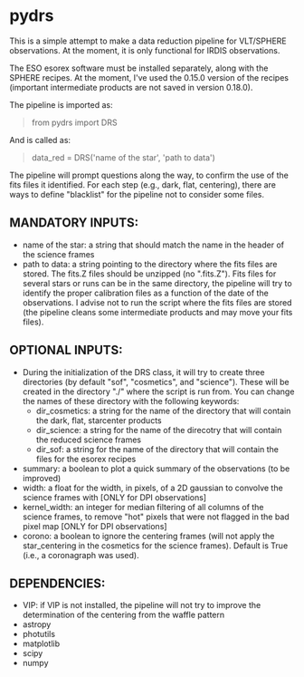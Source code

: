 # pydrs

This is a simple attempt to make a data reduction pipeline for VLT/SPHERE observations. At the moment, it is only functional for IRDIS observations. 

The ESO esorex software must be installed separately, along with the SPHERE recipes. At the moment, I've used the 0.15.0 version of the recipes (important intermediate products are not saved in version 0.18.0).

The pipeline is imported as:
> from pydrs import DRS

And is called as:
> data_red = DRS('name of the star', 'path to data')

The pipeline will prompt questions along the way, to confirm the use of the fits files it identified. For each step (e.g., dark, flat, centering), there are ways to define "blacklist" for the pipeline not to consider some files. 


## MANDATORY INPUTS:

* name of the star: a string that should match the name in the header of the science frames
* path to data: a string pointing to the directory where the fits files are stored. The fits.Z files should be unzipped (no ".fits.Z"). Fits files for several stars or runs can be in the same directory, the pipeline will try to identify the proper calibration files as a function of the date of the observations. I advise not to run the script where the fits files are stored (the pipeline cleans some intermediate products and may move your fits files).

## OPTIONAL INPUTS:

* During the initialization of the DRS class, it will try to create three directories (by default "sof", "cosmetics", and "science"). These will be created in the directory "./" where the script is run from. You can change the names of these directory with the following keywords:
    * dir_cosmetics: a string for the name of the directory that will contain the dark, flat, starcenter products
    * dir_science: a string for the name of the direcotry that will contain the reduced science frames
    * dir_sof: a string for the name of the directory that will contain the files for the esorex recipes
* summary: a boolean to plot a quick summary of the observations (to be improved)
* width: a float for the width, in pixels, of a 2D gaussian to convolve the science frames with [ONLY for DPI observations]
* kernel_width: an integer for median filtering of all columns of the science frames, to remove "hot" pixels that were not flagged in the bad pixel map [ONLY for DPI observations]
* corono: a boolean to ignore the centering frames (will not apply the star_centering in the cosmetics for the science frames). Default is True (i.e., a coronagraph was used).

## DEPENDENCIES:

* VIP: if VIP is not installed, the pipeline will not try to improve the determination of the centering from the waffle pattern
* astropy
* photutils
* matplotlib
* scipy
* numpy

